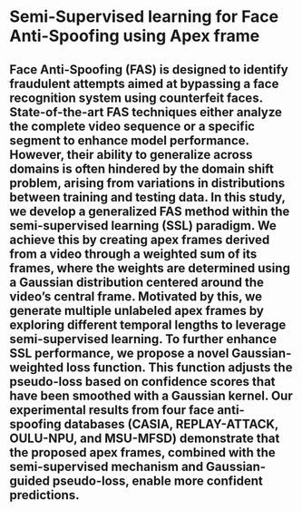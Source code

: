 # Semi-Supervised learning for Face Anti-Spoofing using Apex frame

## Face Anti-Spoofing (FAS) is designed to identify fraudulent attempts aimed at bypassing a face recognition system using counterfeit faces. State-of-the-art FAS techniques either analyze the complete video sequence or a specific segment to enhance model performance. However, their ability to generalize across domains is often hindered by the domain shift problem, arising from variations in distributions between training and testing data. In this study, we develop a generalized FAS method within the semi-supervised learning (SSL) paradigm. We achieve this by creating apex frames derived from a video through a weighted sum of its frames, where the weights are determined using a Gaussian distribution centered around the video’s central frame. Motivated by this, we generate multiple unlabeled apex frames by exploring different temporal lengths to leverage semi-supervised learning. To further enhance SSL performance, we propose a novel Gaussian-weighted loss function. This function adjusts the pseudo-loss based on confidence scores that have been smoothed with a Gaussian kernel. Our experimental results from four face anti-spoofing databases (CASIA, REPLAY-ATTACK, OULU-NPU, and MSU-MFSD) demonstrate that the proposed apex frames, combined with the semi-supervised mechanism and Gaussian-guided pseudo-loss, enable more confident predictions.

